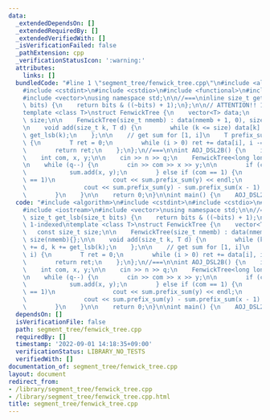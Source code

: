 ```yaml
---
data:
  _extendedDependsOn: []
  _extendedRequiredBy: []
  _extendedVerifiedWith: []
  _isVerificationFailed: false
  _pathExtension: cpp
  _verificationStatusIcon: ':warning:'
  attributes:
    links: []
  bundledCode: "#line 1 \"segment_tree/fenwick_tree.cpp\"\n#include <algorithm>\n\
    #include <cstdint>\n#include <cstdio>\n#include <functional>\n#include <iostream>\n\
    #include <vector>\nusing namespace std;\n\n//===\ninline size_t get_lsb(size_t\
    \ bits) {\n    return bits & ((~bits) + 1);\n};\n\n// ATTENTION!! 1-indexed\n\
    template <class T>\nstruct FenwickTree {\n    vector<T> data;\n    const size_t\
    \ size;\n\n    FenwickTree(size_t nmemb) : data(nmemb + 1, 0), size(nmemb){};\n\
    \n    void add(size_t k, T d) {\n        while (k <= size) data[k] += d, k +=\
    \ get_lsb(k);\n    };\n\n    // get sum for [1, i]\n    T prefix_sum(size_t i)\
    \ {\n        T ret = 0;\n        while (i > 0) ret += data[i], i -= get_lsb(i);\n\
    \        return ret;\n    };\n};\n//===\n\nint AOJ_DSL2B() {\n    int n, q;\n\
    \    int com, x, y;\n\n    cin >> n >> q;\n    FenwickTree<long long> sum(n);\n\
    \n    while (q--) {\n        cin >> com >> x >> y;\n\n        if (com == 0) {\n\
    \            sum.add(x, y);\n        } else if (com == 1) {\n            if (x\
    \ == 1)\n                cout << sum.prefix_sum(y) << endl;\n            else\n\
    \                cout << sum.prefix_sum(y) - sum.prefix_sum(x - 1) << endl;\n\
    \        }\n    }\n\n    return 0;\n}\n\nint main() {\n    AOJ_DSL2B();\n}\n"
  code: "#include <algorithm>\n#include <cstdint>\n#include <cstdio>\n#include <functional>\n\
    #include <iostream>\n#include <vector>\nusing namespace std;\n\n//===\ninline\
    \ size_t get_lsb(size_t bits) {\n    return bits & ((~bits) + 1);\n};\n\n// ATTENTION!!\
    \ 1-indexed\ntemplate <class T>\nstruct FenwickTree {\n    vector<T> data;\n \
    \   const size_t size;\n\n    FenwickTree(size_t nmemb) : data(nmemb + 1, 0),\
    \ size(nmemb){};\n\n    void add(size_t k, T d) {\n        while (k <= size) data[k]\
    \ += d, k += get_lsb(k);\n    };\n\n    // get sum for [1, i]\n    T prefix_sum(size_t\
    \ i) {\n        T ret = 0;\n        while (i > 0) ret += data[i], i -= get_lsb(i);\n\
    \        return ret;\n    };\n};\n//===\n\nint AOJ_DSL2B() {\n    int n, q;\n\
    \    int com, x, y;\n\n    cin >> n >> q;\n    FenwickTree<long long> sum(n);\n\
    \n    while (q--) {\n        cin >> com >> x >> y;\n\n        if (com == 0) {\n\
    \            sum.add(x, y);\n        } else if (com == 1) {\n            if (x\
    \ == 1)\n                cout << sum.prefix_sum(y) << endl;\n            else\n\
    \                cout << sum.prefix_sum(y) - sum.prefix_sum(x - 1) << endl;\n\
    \        }\n    }\n\n    return 0;\n}\n\nint main() {\n    AOJ_DSL2B();\n}\n"
  dependsOn: []
  isVerificationFile: false
  path: segment_tree/fenwick_tree.cpp
  requiredBy: []
  timestamp: '2022-09-01 14:18:35+09:00'
  verificationStatus: LIBRARY_NO_TESTS
  verifiedWith: []
documentation_of: segment_tree/fenwick_tree.cpp
layout: document
redirect_from:
- /library/segment_tree/fenwick_tree.cpp
- /library/segment_tree/fenwick_tree.cpp.html
title: segment_tree/fenwick_tree.cpp
---
```

